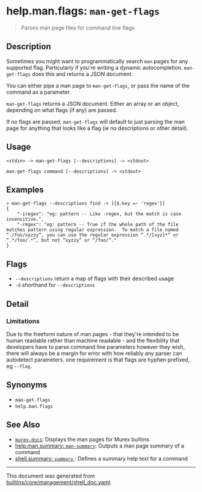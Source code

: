# help.man.flags: `man-get-flags` 

> Parses man page files for command line flags 

## Description

Sometimes you might want to programmatically search `man` pages for any
supported flag. Particularly if you're writing a dynamic autocompletion.
`man-get-flags` does this and returns a JSON document.

You can either pipe a man page to `man-get-flags`, or pass the name of the
command as a parameter.

`man-get-flags` returns a JSON document. Either an array or an object,
depending on what flags (if any) are passed.

If no flags are passed, `man-get-flags` will default to just parsing the man
page for anything that looks like a flag (ie no descriptions or other detail).

## Usage

```
<stdin> -> man-get-flags [--descriptions] -> <stdout>

man-get-flags command [--descriptions] -> <stdout>
```

## Examples

```
» man-get-flags --descriptions find -> [{$.key =~ 'regex'}]
{
    "-iregex": "eg: pattern -- Like -regex, but the match is case insensitive.",
    "-regex": "eg: pattern -- True if the whole path of the file matches pattern using regular expression.  To match a file named “./foo/xyzzy”, you can use the regular expression “.*/[xyz]*” or “.*/foo/.*”, but not “xyzzy” or “/foo/”."
}
```

## Flags

* `--descriptions`
    return a map of flags with their described usage
* `-d`
    shorthand for `--descriptions`

## Detail

### Limitations

Due to the freeform nature of man pages - that they're intended to be human
readable rather than machine readable - and the flexibility that developers
have to parse command line parameters however they wish, there will always be
a margin for error with how reliably any parser can autodetect parameters. one
requirement is that flags are hyphen prefixed, eg `--flag`.

## Synonyms

* `man-get-flags`
* `help.man.flags`


## See Also

* [`murex-docs`](../commands/murex-docs.md):
  Displays the man pages for Murex builtins
* [help.man.summary: `man-summary`](../commands/man-summary.md):
  Outputs a man page summary of a command
* [shell.summary: `summary` ](../commands/summary.md):
  Defines a summary help text for a command

<hr/>

This document was generated from [builtins/core/management/shell_doc.yaml](https://github.com/lmorg/murex/blob/master/builtins/core/management/shell_doc.yaml).